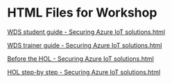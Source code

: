 ﻿# HTML Files for Workshop
[WDS student guide - Securing Azure IoT solutions.html](https://cloudworkshop.blob.core.windows.net/securing-iot-end-to-end/Whiteboard%20design%20session/WDS%20student%20guide%20-%20Securing%20the%20IoT%20end-to-end.html)

[WDS trainer guide - Securing Azure IoT solutions.html](https://cloudworkshop.blob.core.windows.net/securing-iot-end-to-end/Whiteboard%20design%20session/WDS%20trainer%20guide%20-%20Securing%20the%20IoT%20end-to-end.html)

[Before the HOL - Securing Azure IoT solutions.html](https://cloudworkshop.blob.core.windows.net/securing-iot-end-to-end/Hands-on%20lab/Before%20the%20HOL%20-%20Securing%20the%20IoT%20end-to-end.html)

[HOL step-by step - Securing Azure IoT solutions.html](https://cloudworkshop.blob.core.windows.net/securing-iot-end-to-end/Hands-on%20lab/HOL%20step-by%20step%20-%20Securing%20the%20IoT%20end-to-end.html)


